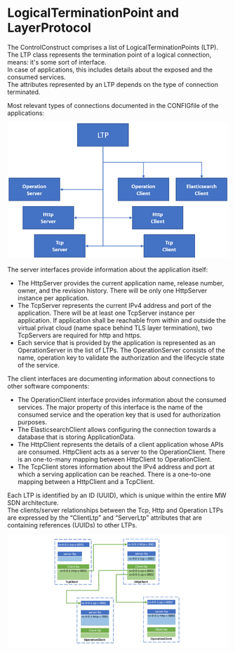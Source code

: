 # LogicalTerminationPoint and LayerProtocol

The ControlConstruct comprises a list of LogicalTerminationPoints (LTP).  
The LTP class represents the termination point of a logical connection, means: it's some sort of interface.  
In case of applications, this includes details about the exposed and the consumed services.  
The attributes represented by an LTP depends on the type of connection terminated.  

Most relevant types of connections documented in the CONFIGfile of the applications:

![LayerProtocolTypes](pictures/LayerProtocol.png)  

The server interfaces provide information about the application itself:  
- The HttpServer provides the current application name, release number, owner, and the revision history. There will be only one HttpServer instance per application.  
- The TcpServer represents the current IPv4 address and port of the application. There will be at least one TcpServer instance per application. If application shall be reachable from within and outside the virtual privat cloud (name space behind TLS layer termination), two TcpServers are required for http and https.  
- Each service that is provided by the application is represented as an OperationServer in the list of LTPs. The OperationServer consists of the name, operation key to validate the authorization and the lifecycle state of the service.  

The client interfaces are documenting information about connections to other software components:  
- The OperationClient interface provides information about the consumed services. The major property of this interface is the name of the consumed service and the operation key that is used for authorization purposes.  
- The ElasticsearchClient allows configuring the connection towards a database that is storing ApplicationData.  
- The HttpClient represents the details of a client application whose APIs are consumed. HttpClient acts as a server to the OperationClient. There is an one-to-many mapping between HttpClient to OperationClient.  
- The TcpClient stores information about the IPv4 address and port at which a serving application can be reached. There is a one-to-one mapping between a HttpClient and a TcpClient.  

Each LTP is identified by an ID (UUID), which is unique within the entire MW SDN architecture.  
The clients/server relationships between the Tcp, Http and Operation LTPs are expressed by the “ClientLtp” and “ServerLtp” attributes that are containing references (UUIDs) to other LTPs.  

![ClientServerRelationships](pictures/clientServerLtp.png)  

